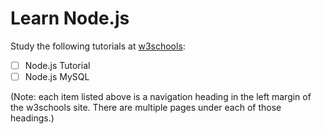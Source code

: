 # Learn Node.js

Study the following tutorials at [w3schools](https://www.w3schools.com/html/default.asp):
- [ ] Node.js Tutorial
- [ ] Node.js MySQL

(Note: each item listed above is a navigation heading in the left margin of the w3schools site. There are multiple pages under each of those headings.)

  
